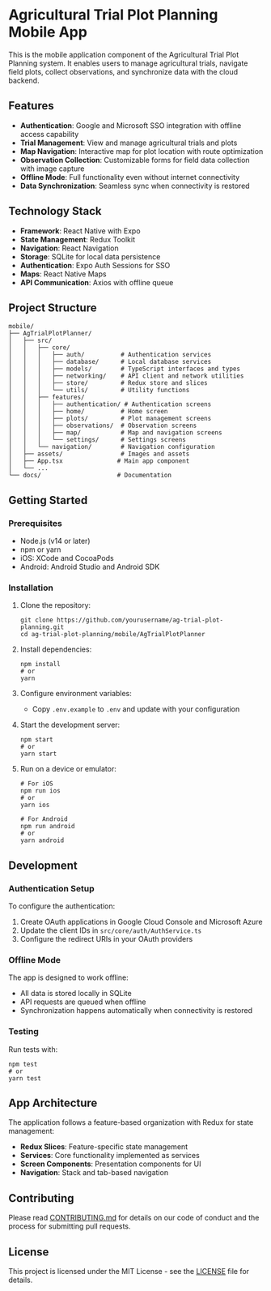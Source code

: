 # Agricultural Trial Plot Planning Mobile App

This is the mobile application component of the Agricultural Trial Plot Planning system. It enables users to manage agricultural trials, navigate field plots, collect observations, and synchronize data with the cloud backend.

## Features

- **Authentication**: Google and Microsoft SSO integration with offline access capability
- **Trial Management**: View and manage agricultural trials and plots
- **Map Navigation**: Interactive map for plot location with route optimization
- **Observation Collection**: Customizable forms for field data collection with image capture
- **Offline Mode**: Full functionality even without internet connectivity
- **Data Synchronization**: Seamless sync when connectivity is restored

## Technology Stack

- **Framework**: React Native with Expo
- **State Management**: Redux Toolkit
- **Navigation**: React Navigation
- **Storage**: SQLite for local data persistence
- **Authentication**: Expo Auth Sessions for SSO
- **Maps**: React Native Maps
- **API Communication**: Axios with offline queue

## Project Structure

```
mobile/
├── AgTrialPlotPlanner/
│   ├── src/
│   │   ├── core/
│   │   │   ├── auth/          # Authentication services
│   │   │   ├── database/      # Local database services
│   │   │   ├── models/        # TypeScript interfaces and types
│   │   │   ├── networking/    # API client and network utilities
│   │   │   ├── store/         # Redux store and slices
│   │   │   └── utils/         # Utility functions
│   │   ├── features/
│   │   │   ├── authentication/ # Authentication screens
│   │   │   ├── home/          # Home screen
│   │   │   ├── plots/         # Plot management screens
│   │   │   ├── observations/  # Observation screens
│   │   │   ├── map/           # Map and navigation screens
│   │   │   └── settings/      # Settings screens
│   │   └── navigation/        # Navigation configuration
│   ├── assets/                # Images and assets
│   ├── App.tsx               # Main app component
│   └── ...
└── docs/                     # Documentation
```

## Getting Started

### Prerequisites

- Node.js (v14 or later)
- npm or yarn
- iOS: XCode and CocoaPods
- Android: Android Studio and Android SDK

### Installation

1. Clone the repository:
   ```
   git clone https://github.com/yourusername/ag-trial-plot-planning.git
   cd ag-trial-plot-planning/mobile/AgTrialPlotPlanner
   ```

2. Install dependencies:
   ```
   npm install
   # or
   yarn
   ```

3. Configure environment variables:
   - Copy `.env.example` to `.env` and update with your configuration

4. Start the development server:
   ```
   npm start
   # or
   yarn start
   ```

5. Run on a device or emulator:
   ```
   # For iOS
   npm run ios
   # or
   yarn ios

   # For Android
   npm run android
   # or
   yarn android
   ```

## Development

### Authentication Setup

To configure the authentication:

1. Create OAuth applications in Google Cloud Console and Microsoft Azure
2. Update the client IDs in `src/core/auth/AuthService.ts`
3. Configure the redirect URIs in your OAuth providers

### Offline Mode

The app is designed to work offline:

- All data is stored locally in SQLite
- API requests are queued when offline
- Synchronization happens automatically when connectivity is restored

### Testing

Run tests with:

```
npm test
# or
yarn test
```

## App Architecture

The application follows a feature-based organization with Redux for state management:

- **Redux Slices**: Feature-specific state management
- **Services**: Core functionality implemented as services
- **Screen Components**: Presentation components for UI
- **Navigation**: Stack and tab-based navigation

## Contributing

Please read [CONTRIBUTING.md](../CONTRIBUTING.md) for details on our code of conduct and the process for submitting pull requests.

## License

This project is licensed under the MIT License - see the [LICENSE](../LICENSE) file for details.